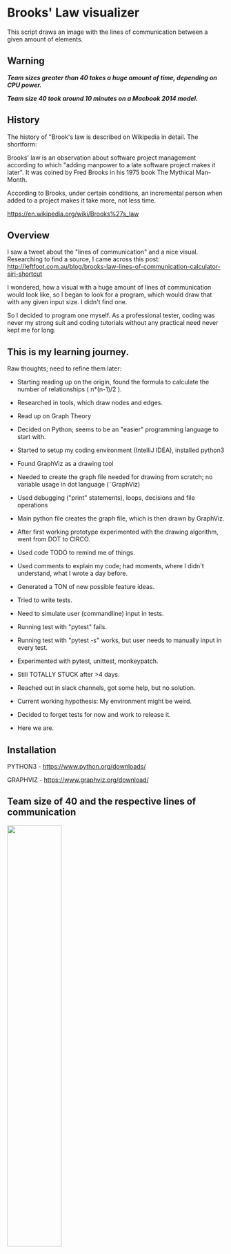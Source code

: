 # Brooks' Law visualizer
This script draws an image with the lines of communication between a given amount of elements.

## Warning
***Team sizes greater than 40 takes a huge amount of time, depending on CPU power.***

***Team size 40 took around 10 minutes on a Macbook 2014 model.***

## History
The history of "Brook's law is described on Wikipedia in detail. The shortform:

Brooks' law is an observation about software project management according to which "adding manpower to a late software project makes it later".
It was coined by Fred Brooks in his 1975 book The Mythical Man-Month.

According to Brooks, under certain conditions, an incremental person when added to a project makes it take more, not less time.

https://en.wikipedia.org/wiki/Brooks%27s_law


## Overview
I saw a tweet about the "lines of communication" and a nice visual. Researching to find a source, I came across this post: http://leftfoot.com.au/blog/brooks-law-lines-of-communication-calculator-siri-shortcut

I wondered, how a visual with a huge amount of lines of communication would look like, so I began to look for a program, which would draw that with any given input size. I didn't find one.

So I decided to program one myself. 
As a professional tester, coding was never my strong suit and coding tutorials without any practical need never kept me for long.


## This is my learning journey.
Raw thoughts; need to refine them later:
- Starting reading up on the origin, found the formula to calculate the number of relationships ( n*(n-1)/2 ).
- Researched in tools, which draw nodes and edges.
- Read up on Graph Theory
- Decided on Python; seems to be an "easier" programming language to start with.
- Started to setup my coding environment (IntelliJ IDEA), installed python3
- Found GraphViz as a drawing tool
- Needed to create the graph file needed for drawing from scratch; no variable usage in dot language (˜GraphViz)
- Used debugging ("print" statements), loops, decisions and file operations
- Main python file creates the graph file, which is then drawn by GraphViz.
- After first working prototype experimented with the drawing algorithm, went from DOT to CIRCO.
- Used code TODO to remind me of things.
- Used comments to explain my code; had moments, where I didn't understand, what I wrote a day before.
- Generated a TON of new possible feature ideas.

- Tried to write tests.
- Need to simulate user (commandline) input in tests.
- Running test with "pytest" fails. 
- Running test with "pytest -s" works, but user needs to manually input in every test.
- Experimented with pytest, unittest, monkeypatch.
- Still TOTALLY STUCK after >4 days.
- Reached out in slack channels, got some help, but no solution.
- Current working hypothesis: My environment might be weird.

- Decided to forget tests for now and work to release it.
- Here we are.

## Installation

PYTHON3 - https://www.python.org/downloads/

GRAPHVIZ - https://www.graphviz.org/download/


## Team size of 40 and the respective lines of communication
<img src="https://user-images.githubusercontent.com/13218613/177407375-b0e477b8-dd8d-46b1-a4d9-fb727bd33406.png" width=50% height=50%>
